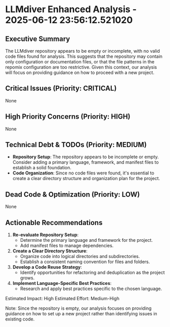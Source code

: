 # LLMdiver Enhanced Analysis - 2025-06-12 23:56:12.521020

## Executive Summary
The LLMdiver repository appears to be empty or incomplete, with no valid code files found for analysis. This suggests that the repository may contain only configuration or documentation files, or that the file patterns in the repomix configuration are too restrictive. Given this context, our analysis will focus on providing guidance on how to proceed with a new project.

## Critical Issues (Priority: CRITICAL)
None

## High Priority Concerns (Priority: HIGH)
None

## Technical Debt & TODOs (Priority: MEDIUM)
- **Repository Setup**: The repository appears to be incomplete or empty. Consider adding a primary language, framework, and manifest files to establish a solid foundation.
- **Code Organization**: Since no code files were found, it's essential to create a clear directory structure and organization plan for the project.

## Dead Code & Optimization (Priority: LOW)
None

## Actionable Recommendations
1. **Re-evaluate Repository Setup**:
	* Determine the primary language and framework for the project.
	* Add manifest files to manage dependencies.
2. **Create a Clear Directory Structure**:
	* Organize code into logical directories and subdirectories.
	* Establish a consistent naming convention for files and folders.
3. **Develop a Code Reuse Strategy**:
	* Identify opportunities for refactoring and deduplication as the project grows.
4. **Implement Language-Specific Best Practices**:
	* Research and apply best practices specific to the chosen language.

Estimated Impact: High
Estimated Effort: Medium-High

Note: Since the repository is empty, our analysis focuses on providing guidance on how to set up a new project rather than identifying issues in existing code.